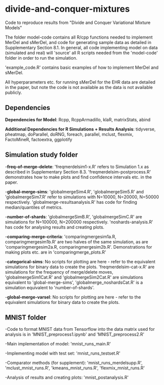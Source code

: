 # divide-and-conquer-mixtures
Code to reproduce results from "Divide and Conquer Variational Mixture Models"

The folder model-code contains all R/cpp functions needed to implement MerDel and sMerDel, and code for generating sample data as detailed in Supplementary Section 8.1.
In general, all code implementing model on data (simulated and real) will 'source' all R scripts needed from the 'model-code' folder in order to run the simulation.

'example_code.R' contains basic examples of how to implement MerDel and sMerDel.

All hyperparameters etc. for running sMerDel for the EHR data are detailed in the paper, but note the code is not available as the data is not available publicly. 

## Dependencies

**Dependencies for Model**: Rcpp, RcppArmadillo, klaR, matrixStats, abind

**Additional Dependencies for R Simulations + Results Analysis**: tidyverse, pheatmap, doParallel, doRNG, foreach, parallel, mclust, flexmix, FactoMineR, factoextra, ggplotify

## Simulation study folder
-**freq-of-merge-delete**: 'freqmerdelsim1-x.R' refers to Simulation 1.x as described in Supplementary Section 8.3. 'freqmerdelsim-postprocess.R' demonstrates how to make plots and find confidence intervals etc. in the paper.

-**global-merge-sims**: 'globalmergeSim4.R', 'globalmergeSim5.R' and 'globalmergeSim7.R' refer to simulations with N=10000, N=20000, N=50000 respectively. 'globalmerge-resultsanalysis.R' has code for finding median/quantiles of metrics.

-**number-of-shards**: 'globalmergeSimB.R', 'globalmergeSimC.R' are simulations for N=100000, N=200000 respectively. 'noshards-analysis.R' has code for analysing results and creating plots.

-**comparing-merge-criteria**: 'comparingmergesim1a.R, comparingmergesim1b.R' are two halves of the same simulation, as are 'comparingmergesim2a.R, comparingmergesim2b.R'. Demonstrations for making plots etc. are in 'comparingmerge_plots.R'

-**categorical-sims**: No scripts for plotting are here - refer to the equivalent simulations for binary data to create the plots. 'freqmerdelsim-cat-x.R' are simulations for the frequency of merge/delete moves, 'globalmergeSim1Cat.R' and 'globalmergeSim2Cat.R' are simulations equivalent to 'global-merge-sims', 'globalmerge_noshardsCat.R' is a simulation equivalent to 'number-of-shards'.

-**global-merge-varsel**: No scripts for plotting are here - refer to the equivalent simulations for binary data to create the plots.

## MNIST folder
-Code to format MNIST data from Tensorflow into the data matrix used for analysis is in 'MNIST_preprocess1.ipynb' and 'MNIST_preprocess2.R'

-Main implementation of model: 'mnist_runs_main.R'

-Implementing model with test set: 'mnist_runs_testset.R'

-Comparator methods (for supplement): 'mnist_runs_merdelsupp.R', 'mclust_mnist_runs.R', 'kmeans_mnist_runs.R', 'flexmix_mnist_runs.R'

-Analysis of results and creating plots: 'mnist_postanalysis.R'




